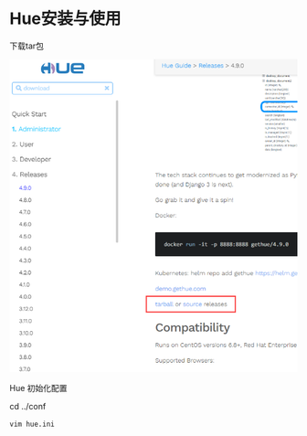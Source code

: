 # Hue安装与使用

下载tar包

![image-20210524092408717](images/image-20210524092408717.png)

Hue 初始化配置

cd ../conf

```
vim hue.ini 
```

